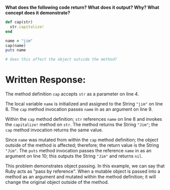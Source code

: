 **What does the following code return? What does it output? Why? What concept does it demonstrate?**

```ruby
def cap(str)
  str.capitalize!
end

name = "jim"
cap(name)
puts name

# does this affect the object outside the method?
```
# Written Response:

The method definition `cap` accepts `str` as a parameter on line 4.

The local variable `name` is initialized and assigned to the String `"jim"` on line 8. The `cap` method invocation passes `name` in as an argument on line 9.

Within the `cap` method definition; `str` references `name` on line 8 and invokes the `capitalize!` method on `str`. The method returns the String `"Jim"`; the `cap` method invocation returns the same value.

Since `name` was mutated from within the `cap` method definition; the object outside of the method is affected; therefore; the return value is the String `"Jim"`.
The `puts` method invocation passes the reference `name` in as an argument on line 10; this outputs the String `"Jim"` and returns `nil`.

This problem demonstrates object passing. In this example, we can say that Ruby acts as "pass by reference". When a mutable object is passed into a method as an argument and mutated within the method definition; it will change the original object outside of the method.